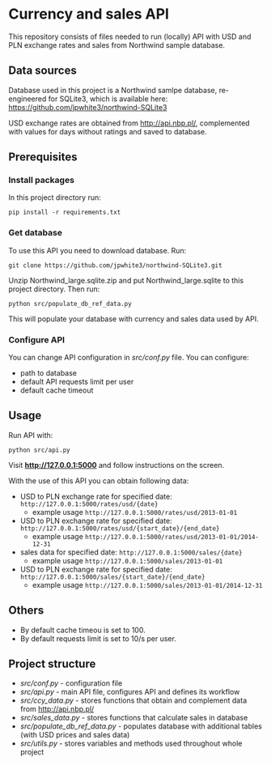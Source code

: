 # Currency and sales API

This repository consists of files needed to run (locally) API with USD and PLN exchange rates and sales from Northwind sample database.

## Data sources

Database used in this project is a Northwind samlpe database, re-engineered for SQLite3, which is available here: https://github.com/jpwhite3/northwind-SQLite3

USD exchange rates are obtained from http://api.nbp.pl/, complemented with values for days without ratings and saved to database.

## Prerequisites
### Install packages

In this project directory run:

``pip install -r requirements.txt``

### Get database
To use this API you need to download database. Run:

``git clone https://github.com/jpwhite3/northwind-SQLite3.git``

Unzip Northwind_large.sqlite.zip and put Northwind_large.sqlite to this project directory.
Then run:

``python src/populate_db_ref_data.py``

This will populate your database with currency and sales data used by API.

### Configure API

You can change API configuration in *src/conf.py* file. 
You can configure:
- path to database
- default API requests limit per user 
- default cache timeout 

## Usage

Run API with:

``python src/api.py``

Visit **http://127.0.0.1:5000** and follow instructions on the screen.

With the use of this API you can obtain following data:
- USD to PLN exchange rate for specified date:
``http://127.0.0.1:5000/rates/usd/{date}``
  - example usage ``http://127.0.0.1:5000/rates/usd/2013-01-01``
- USD to PLN exchange rate for specified date:
``http://127.0.0.1:5000/rates/usd/{start_date}/{end_date}``
  - example usage ``http://127.0.0.1:5000/rates/usd/2013-01-01/2014-12-31``
- sales data for specified date:
``http://127.0.0.1:5000/sales/{date}``
  - example usage ``http://127.0.0.1:5000/sales/2013-01-01``
- USD to PLN exchange rate for specified date:
``http://127.0.0.1:5000/sales/{start_date}/{end_date}``
  - example usage ``http://127.0.0.1:5000/sales/2013-01-01/2014-12-31``
    
## Others

- By default cache timeou is set to 100.
- By default requests limit is set to 10/s per user.

## Project structure

- *src/conf.py* - configuration file
- *src/api.py* - main API file, configures API and defines its workflow 
- *src/ccy_data.py* - stores functions that obtain and complement data from http://api.nbp.pl/
- *src/sales_data.py* - stores functions that calculate sales in database
- *src/populate_db_ref_data.py* - populates database with additional tables (with USD prices and sales data)
- *src/utils.py* - stores variables and methods used throughout whole project